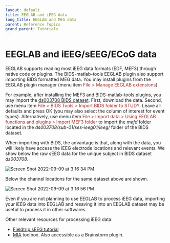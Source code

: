 ```yaml
---
layout: default
title: EEGLAB and iEEG data
long_title: EEGLAB and MEG data
parent: Reference Topics
grand_parent: Tutorials
---
```

EEGLAB and iEEG/sEEG/ECoG data
====================

EEGLAB supports reading most iEEG data formats (EDF, MEF3) through native code 
or plugins. The BIDS-matlab-tools EEGLAB plugin
also support importing BIDS formatted MEG data. You may install plugins from the EEGLAB plugin manager (menu item <span style="color: brown">File > Manage EEGLAB extensions</span>). 

For example, after installing the MEF3 and BIDS-matlab-tools plugins, you may import the 
[ds003708 BIDS dataset](https://nemar.org/dataexplorer/detail?dataset_id=ds003708&processed=0). 
First, download the data. Second, use menu item <span style="color: brown">File > BIDS Tools > Import BIDS folder to STUDY</span>. 
Leave all defaults and press OK (you may also select the column of interest for event types). Alternatively, use
menu item <span style="color: brown">File > Import data > Using EEGLAB functions and plugins > Import MEF3 folder</span> to import the <i>mefd</i> 
folder located in the <i>ds003708/sub-01/ses-ieeg01/ieeg/</i> folder of the BIDS dataset.

When importing with BIDS, the advantage is that, along with the data, you will likely have access the iEEG electrode locations and relevant events. We show below the raw sEEG data for the unique subject in BIDS dataset <i>ds003708</i>.

![Screen Shot 2022-09-09 at 3 16 34 PM](https://user-images.githubusercontent.com/1872705/189453192-66169ca9-174b-419c-ba7b-2bada4cbda91.png)

Below the channel locations for the same dataset above are shown.

![Screen Shot 2022-09-09 at 3 16 56 PM](https://user-images.githubusercontent.com/1872705/189453262-e942a285-b19f-455e-aad0-b38bbc62d0dd.png)

Even if you are not planning to use EEGLAB to process iEEG data, importing your iEEG data into EEGLAB and resaving it into an EEGLAB dataset may be useful to process it in other softwares.

Other relevant resources for processing iEEG data:
- [Fieldtrip sEEG tutorial](https://www.fieldtriptoolbox.org/tutorial/human_ecog/)
- [MIA](http://www.neurotrack.fr/mia/) toolbox. Also accessible as a Brainstorm plugin.
